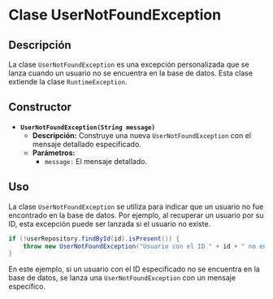 # Clase UserNotFoundException

## Descripción
La clase `UserNotFoundException` es una excepción personalizada que se lanza cuando un usuario no se encuentra en la base de datos. Esta clase extiende la clase `RuntimeException`.

## Constructor

- **`UserNotFoundException(String message)`**
    - **Descripción:** Construye una nueva `UserNotFoundException` con el mensaje detallado especificado.
    - **Parámetros:**
        - `message:` El mensaje detallado.

## Uso

La clase `UserNotFoundException` se utiliza para indicar que un usuario no fue encontrado en la base de datos. Por ejemplo, al recuperar un usuario por su ID, esta excepción puede ser lanzada si el usuario no existe.

```java
if (!userRepository.findById(id).isPresent()) {
    throw new UserNotFoundException("Usuario con el ID " + id + " no encontrado");
}
```

En este ejemplo, si un usuario con el ID especificado no se encuentra en la base de datos, se lanza una `UserNotFoundException` con un mensaje específico.